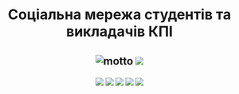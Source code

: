 <h1 align="center">Соціальна мережа студентів та викладачів КПІ</h1>
<h2 align="center">

![motto](https://www.canva.com/design/DAEyQZhdKKw/UI0uGa4qgDSBYR0YIdzjfw/view?utm_content=DAEyQZhdKKw&utm_campaign=designshare&utm_medium=link&utm_source=shareyourdesignpanel)
<img src="https://www.canva.com/design/DAEyQZhdKKw/UI0uGa4qgDSBYR0YIdzjfw/view?utm_content=DAEyQZhdKKw&utm_campaign=designshare&utm_medium=link&utm_source=shareyourdesignpanel" >

</h2>

<p align="center">
  
<img src="https://img.shields.io/badge/made%20by-%D0%A1%D1%96%D0%BD%2C%20%D0%9A%D0%B0%D1%81%60%D1%8F%D0%BD%D0%BE%D0%B2%D1%81%D1%8C%D0%BA%D0%B8%D0%B9%2C%20%D0%91%D1%94%D0%BB%D0%BE%D0%BA%D0%BE%D0%BF%D0%B8%D1%82%D0%BE%D0%B2%2C%20%D0%A7%D0%B5%D0%B1%D0%B0%D0%BA%D0%BE%D0%B2-blue">
  
<img src="https://img.shields.io/badge/faculty-FAM-red" >
  
<img src="https://img.shields.io/badge/group-KM--83-yellow" >
  
<img src="https://img.shields.io/badge/version-v1-green" >

<img src="https://badges.frapsoft.com/os/v1/open-source.svg?v=103" >

</p>
